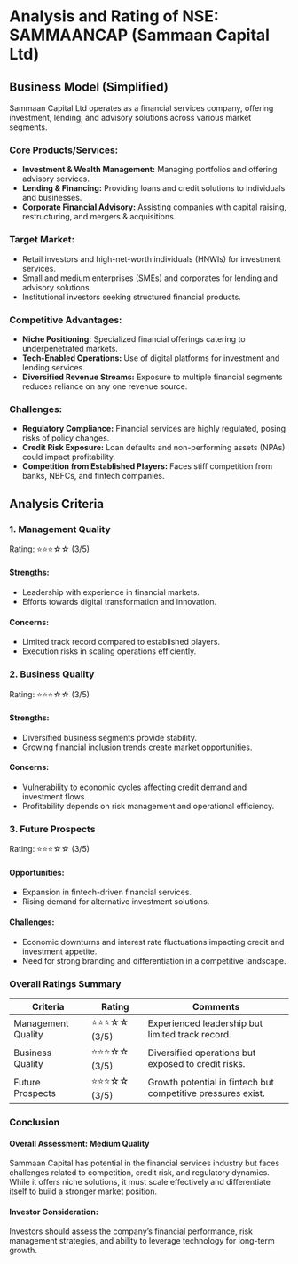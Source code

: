 # Analysis and Rating of NSE: SAMMAANCAP (Sammaan Capital Ltd)

## Business Model (Simplified)
Sammaan Capital Ltd operates as a financial services company, offering investment, lending, and advisory solutions across various market segments.

### Core Products/Services:
- **Investment & Wealth Management:** Managing portfolios and offering advisory services.
- **Lending & Financing:** Providing loans and credit solutions to individuals and businesses.
- **Corporate Financial Advisory:** Assisting companies with capital raising, restructuring, and mergers & acquisitions.

### Target Market:
- Retail investors and high-net-worth individuals (HNWIs) for investment services.
- Small and medium enterprises (SMEs) and corporates for lending and advisory solutions.
- Institutional investors seeking structured financial products.

### Competitive Advantages:
- **Niche Positioning:** Specialized financial offerings catering to underpenetrated markets.
- **Tech-Enabled Operations:** Use of digital platforms for investment and lending services.
- **Diversified Revenue Streams:** Exposure to multiple financial segments reduces reliance on any one revenue source.

### Challenges:
- **Regulatory Compliance:** Financial services are highly regulated, posing risks of policy changes.
- **Credit Risk Exposure:** Loan defaults and non-performing assets (NPAs) could impact profitability.
- **Competition from Established Players:** Faces stiff competition from banks, NBFCs, and fintech companies.

## Analysis Criteria

### 1. Management Quality
Rating: ⭐⭐⭐☆☆ (3/5)
#### Strengths:
- Leadership with experience in financial markets.
- Efforts towards digital transformation and innovation.
#### Concerns:
- Limited track record compared to established players.
- Execution risks in scaling operations efficiently.

### 2. Business Quality
Rating: ⭐⭐⭐☆☆ (3/5)
#### Strengths:
- Diversified business segments provide stability.
- Growing financial inclusion trends create market opportunities.
#### Concerns:
- Vulnerability to economic cycles affecting credit demand and investment flows.
- Profitability depends on risk management and operational efficiency.

### 3. Future Prospects
Rating: ⭐⭐⭐☆☆ (3/5)
#### Opportunities:
- Expansion in fintech-driven financial services.
- Rising demand for alternative investment solutions.
#### Challenges:
- Economic downturns and interest rate fluctuations impacting credit and investment appetite.
- Need for strong branding and differentiation in a competitive landscape.

### Overall Ratings Summary

| Criteria            | Rating        | Comments |
|--------------------|--------------|----------|
| Management Quality | ⭐⭐⭐☆☆ (3/5) | Experienced leadership but limited track record. |
| Business Quality   | ⭐⭐⭐☆☆ (3/5) | Diversified operations but exposed to credit risks. |
| Future Prospects   | ⭐⭐⭐☆☆ (3/5) | Growth potential in fintech but competitive pressures exist. |

### Conclusion
#### Overall Assessment: Medium Quality
Sammaan Capital has potential in the financial services industry but faces challenges related to competition, credit risk, and regulatory dynamics. While it offers niche solutions, it must scale effectively and differentiate itself to build a stronger market position.

#### Investor Consideration:
Investors should assess the company’s financial performance, risk management strategies, and ability to leverage technology for long-term growth.

